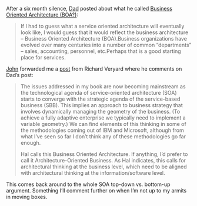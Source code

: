 After a six month silence, [Dad](http://halpierson.blogspot.com/) posted
about what he called [Business Oriented Architecture
(BOA?)](http://halpierson.blogspot.com/2005/06/business-orient-architecture-boa.html):

> If I had to guess what a service oriented architecture will eventually
> look like, I would guess that it would reflect the business
> architecture – Business Oriented Architecture
> (BOA).<span></span>Business organizations have evolved over many
> centuries into a number of common “departments” – sales, accounting,
> personnel, etc.<span></span>Perhaps that is a good starting place for
> services.

[John](http://blogs.msdn.com/jevdemon) forwarded me a
[post](http://www.veryard.com/so/2005/06/business-oriented-architecture.htm)
from Richard Veryard where he comments on Dad’s post:

> The issues addressed in my book are now becoming mainstream as the
> technological agenda of service-oriented architecture (SOA) starts to
> converge with the strategic agenda of the service-based business
> (SBB). This implies an approach to business strategy that involves
> dynamically managing the geometry of the business. (To achieve a fully
> adaptive enterprise we typically need to implement a variable
> geometry.) We can find elements of this thinking in some of the
> methodologies coming out of IBM and Microsoft, although from what I’ve
> seen so far I don’t think any of these methodologies go far enough.
>
> Hal calls this Business Oriented Architecture. If anything, I’d prefer
> to call it Architecture-Oriented Business. As Hal indicates, this
> calls for architectural thinking at the business level, which need to
> be aligned with architectural thinking at the information/software
> level.

This comes back around to the whole SOA top-down vs. bottom-up argument.
Something I’ll comment further on when I’m not up to my armits in moving
boxes.
